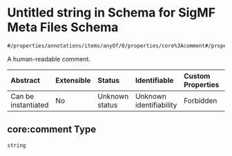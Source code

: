 # Untitled string in Schema for SigMF Meta Files Schema

```txt
#/properties/annotations/items/anyOf/0/properties/core%3Acomment#/properties/annotations/items/anyOf/0/properties/core:comment
```

A human-readable comment.

| Abstract            | Extensible | Status         | Identifiable            | Custom Properties | Additional Properties | Access Restrictions | Defined In                                                         |
| :------------------ | :--------- | :------------- | :---------------------- | :---------------- | :-------------------- | :------------------ | :----------------------------------------------------------------- |
| Can be instantiated | No         | Unknown status | Unknown identifiability | Forbidden         | Allowed               | none                | [sigmf.schema.json\*](../sigmf.schema.json "open original schema") |

## core:comment Type

`string`
